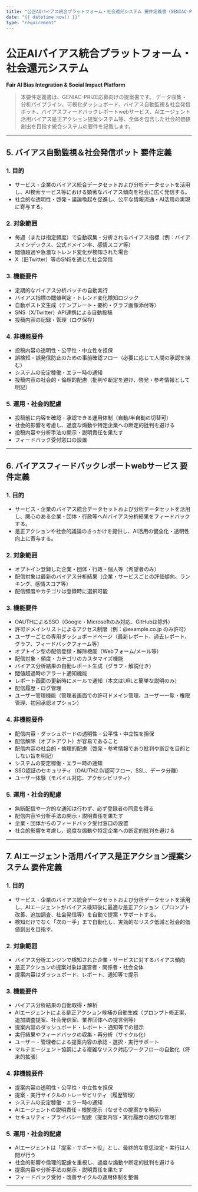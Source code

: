 ```yaml
---
title: "公正AIバイアス統合プラットフォーム・社会還元システム 要件定義書（GENIAC-PRIZE応募用）"
date: "{{ datetime.now() }}"
type: "requirement"
---
```


# 公正AIバイアス統合プラットフォーム・社会還元システム
**Fair AI Bias Integration & Social Impact Platform**

> 本要件定義書は、GENIAC-PRIZE応募向けの提案書です。
> データ収集・分析パイプライン、可視化ダッシュボード、バイアス自動監視＆社会発信ボット、バイアスフィードバックレポートwebサービス、AIエージェント活用バイアス是正アクション提案システム等、全体を包含した社会的価値創出を目指す統合システムの要件を記載します。

---

## 5. バイアス自動監視＆社会発信ボット 要件定義

### 1. 目的
- サービス・企業のバイアス統合データセットおよび分析データセットを活用し、AI検索サービス等における顕著なバイアス傾向を社会に広く発信する。
- 社会的な透明性・啓発・議論喚起を促進し、公平な情報流通・AI活用の実現に寄与する。

### 2. 対象範囲
- 毎週（または指定頻度）で自動収集・分析されるバイアス指標（例：バイアスインデックス、公式ドメイン率、感情スコア等）
- 閾値超過や急激なトレンド変化が検知された場合
- X（旧Twitter）等のSNSを通じた社会発信

### 3. 機能要件
- 定期的なバイアス分析バッチの自動実行
- バイアス指標の閾値判定・トレンド変化検知ロジック
- 自動ポスト文生成（テンプレート・要約・グラフ画像添付等）
- SNS（X/Twitter）API連携による自動投稿
- 投稿内容の記録・管理（ログ保存）

### 4. 非機能要件
- 投稿内容の透明性・公平性・中立性を担保
- 誤検知・誤発信防止のための事前確認フロー（必要に応じて人間の承認を挟む）
- システムの安定稼働・エラー時の通知
- 投稿内容の社会的・倫理的配慮（批判や断定を避け、啓発・参考情報として明記）

### 5. 運用・社会的配慮
- 投稿前に内容を確認・承認できる運用体制（自動/半自動の切替可）
- 社会的影響を考慮し、過度な煽動や特定企業への断定的批判を避ける
- 投稿内容や分析手法の開示・説明責任を果たす
- フィードバック受付窓口の設置

---

## 6. バイアスフィードバックレポートwebサービス 要件定義

### 1. 目的
- サービス・企業のバイアス統合データセットおよび分析データセットを活用し、関心のある企業・団体・行政等へAIバイアス分析結果をフィードバックする。
- 是正アクションや社会的議論のきっかけを提供し、AI活用の健全化・透明性向上に寄与する。

### 2. 対象範囲
- オプトイン登録した企業・団体・行政・個人等（希望者のみ）
- 配信対象は最新のバイアス分析結果（企業・サービスごとの評価傾向、ランキング、感情スコア等）
- 配信頻度やカテゴリは登録時に選択可能

### 3. 機能要件
- OAUTHによるSSO（Google・Microsoftのみ対応、GitHubは除外）
- 許可ドメインリストによるアクセス制限（例：@example.co.jp のみ許可）
- ユーザーごとの専用ダッシュボードページ（最新レポート、過去レポート、グラフ、フィードバックフォーム等）
- オプトイン型の配信登録・解除機能（Webフォーム/メール等）
- 配信対象・頻度・カテゴリのカスタマイズ機能
- バイアス分析結果の自動レポート生成（グラフ・解説付き）
- 閾値超過時のアラート通知機能
- レポート画面の更新時にメールで通知（本文はURLと簡単な説明のみ）
- 配信履歴・ログ管理
- ユーザー管理機能（管理者画面での許可ドメイン管理、ユーザー一覧・権限管理、初回承認オプション）

### 4. 非機能要件
- 配信内容・ダッシュボードの透明性・公平性・中立性を担保
- 配信解除（オプトアウト）が容易であること
- 配信内容の社会的・倫理的配慮（啓発・参考情報であり批判や断定を目的としない旨を明記）
- システムの安定稼働・エラー時の通知
- SSO認証のセキュリティ（OAUTH2.0/認可フロー、SSL、データ分離）
- ユーザー体験（モバイル対応、アクセシビリティ）

### 5. 運用・社会的配慮
- 無断配信や一方的な通知は行わず、必ず登録者の同意を得る
- 配信内容や分析手法の開示・説明責任を果たす
- 企業・団体からのフィードバック受付窓口の設置
- 社会的影響を考慮し、過度な煽動や特定企業への断定的批判を避ける

---

## 7. AIエージェント活用バイアス是正アクション提案システム 要件定義

### 1. 目的
- サービス・企業のバイアス統合データセットおよび分析データセットを活用し、AIエージェントがバイアス検知後に最適な是正アクション（プロンプト改善、追加調査、社会発信等）を自動で提案・サポートする。
- 検知だけでなく「次の一手」まで自動化し、実効的なリスク低減と社会的価値創出を目指す。

### 2. 対象範囲
- バイアス分析エンジンで検知された企業・サービスに対するバイアス傾向
- 是正アクションの提案対象は運営者・関係者・社会全体
- 提案内容はダッシュボード、レポート、通知等で提示

### 3. 機能要件
- バイアス分析結果の自動取得・解析
- AIエージェントによる是正アクション候補の自動生成（プロンプト修正案、追加調査提案、社会発信案、業界団体への提言例等）
- 提案内容のダッシュボード・レポート・通知等での提示
- 実行結果やフィードバックの収集・再分析（サイクル化）
- ユーザー・管理者による提案内容の承認・選択・実行サポート
- マルチエージェント協調による複雑なリスク対応ワークフローの自動化（将来的拡張）

### 4. 非機能要件
- 提案内容の透明性・公平性・中立性を担保
- 提案・実行サイクルのトレーサビリティ（履歴管理）
- システムの安定稼働・エラー時の通知
- AIエージェントの説明責任・根拠提示（なぜその提案かを明示）
- セキュリティ・プライバシー配慮（提案内容・実行履歴の適切な管理）

### 5. 運用・社会的配慮
- AIエージェントは「提案・サポート役」とし、最終的な意思決定・実行は人間が行う
- 社会的影響や倫理的配慮を重視し、過度な煽動や断定的批判を避ける
- 提案内容や分析手法の開示・説明責任を果たす
- フィードバック受付・改善サイクルの運用体制を整備

---